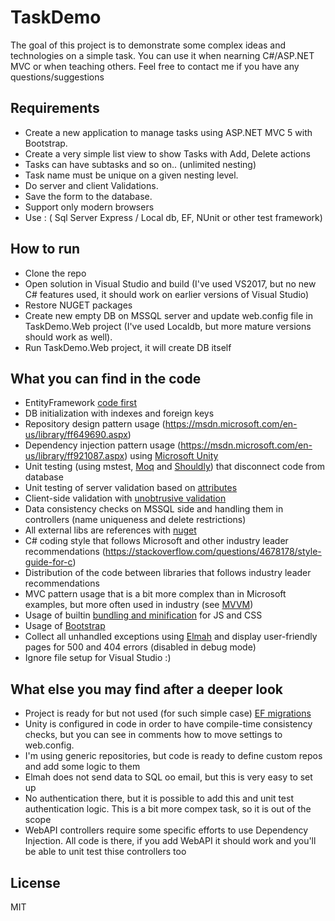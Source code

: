 # TaskDemo
The goal of this project is to demonstrate some complex ideas and technologies on a simple task. You can use it when nearning C#/ASP.NET MVC or when teaching others.
Feel free to contact me if you have any questions/suggestions

## Requirements
  - Create a new application to manage tasks using ASP.NET MVC 5 with Bootstrap.
  - Create a very simple list view to show Tasks with Add, Delete actions
  - Tasks can have subtasks and so on.. (unlimited nesting)
  - Task name must be unique on a given nesting level.
  - Do server and client Validations.
  - Save the form to the database. 
  - Support only modern browsers
  - Use : ( Sql Server Express / Local db, EF,  NUnit or other test framework)

## How to run
  - Clone the repo
  - Open solution in Visual Studio and build (I've used VS2017, but no new C# features used, it should work on earlier versions of Visual Studio)
  - Restore NUGET packages
  - Create new empty DB on MSSQL server and update web.config file in TaskDemo.Web project (I've used Localdb, but more mature versions should work as well).
  - Run TaskDemo.Web project, it will create DB itself

## What you can find in the code
  - EntityFramework [code first](https://msdn.microsoft.com/en-us/library/jj193542(v=vs.113).aspx)
  - DB initialization with indexes and foreign keys
  - Repository design pattern usage (https://msdn.microsoft.com/en-us/library/ff649690.aspx)
  - Dependency injection pattern usage (https://msdn.microsoft.com/en-us/library/ff921087.aspx) using [Microsoft Unity](https://msdn.microsoft.com/en-us/library/dn507457(v=pandp.30).aspx)
  - Unit testing (using mstest, [Moq](https://github.com/moq/moq4) and [Shouldly](https://github.com/shouldly/shouldly)) that disconnect code from database
  - Unit testing of server validation based on [attributes](https://msdn.microsoft.com/library/ee256141(v=vs.100).aspx)
  - Client-side validation with [unobtrusive validation](https://github.com/aspnet/jquery-validation-unobtrusive)
  - Data consistency checks on MSSQL side and handling them in controllers (name uniqueness and delete restrictions)
  - All external libs are references with [nuget](https://docs.microsoft.com/en-us/nuget/tools/package-manager-console)
  - C# coding style that follows Microsoft and other industry leader recommendations (https://stackoverflow.com/questions/4678178/style-guide-for-c)
  - Distribution of the code between libraries that follows industry leader recommendations
  - MVC pattern usage that is a bit more complex than in Microsoft examples, but more often used in industry (see [MVVM](https://msdn.microsoft.com/en-us/library/hh848246.aspx))
  - Usage of builtin [bundling and minification](https://docs.microsoft.com/en-us/aspnet/mvc/overview/performance/bundling-and-minification) for JS and CSS
  - Usage of [Bootstrap](http://getbootstrap.com/)
  - Collect all unhandled exceptions using [Elmah](http://elmah.github.io/) and display user-friendly pages for 500 and 404 errors (disabled in debug mode)
  - Ignore file setup for Visual Studio :)

## What else you may find after a deeper look
  - Project is ready for but not used (for such simple case) [EF migrations](https://msdn.microsoft.com/en-us/library/jj591621(v=vs.113).aspx)
  - Unity is configured in code in order to have compile-time consistency checks, but you can see in comments how to move settings to web.config.
  - I'm using generic repositories, but code is ready to define custom repos and add some logic to them
  - Elmah does not send data to SQL oo email, but this is very easy to set up
  - No authentication there, but it is possible to add this and unit test authentication logic. This is a bit more compex task, so it is out of the scope
  - WebAPI controllers require some specific efforts to use Dependency Injection. All code is there, if you add WebAPI it should work and you'll be able to unit test thise controllers too



## License

MIT

